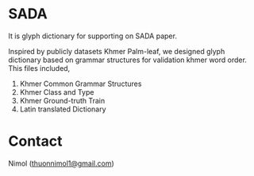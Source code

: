 # SADA

It is glyph dictionary for supporting on SADA paper. 

 Inspired by publicly datasets Khmer Palm-leaf, we designed glyph dictionary based on grammar structures for validation khmer word order.
This files included, 
1) Khmer Common Grammar Structures
2) Khmer Class and Type
3) Khmer Ground-truth Train
4) Latin translated Dictionary


# Contact
Nimol (thuonnimol1@gmail.com)
